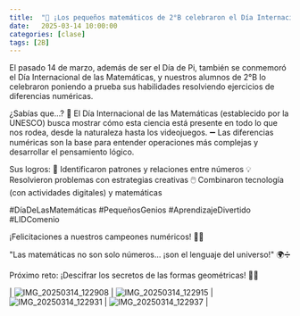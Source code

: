 ```yaml
---
title:  "🔢 ¡Los pequeños matemáticos de 2°B celebraron el Día Internacional de las Matemáticas con diferencias numéricas! 🎉"
date:   2025-03-14 10:00:00
categories: [clase]
tags: [2B]
---
```

El pasado 14 de marzo, además de ser el Día de Pi, también se conmemoró el Día Internacional de las Matemáticas, y nuestros alumnos de 2°B lo celebraron poniendo a prueba sus habilidades resolviendo ejercicios de diferencias numéricas.

¿Sabías que...?
📐 El Día Internacional de las Matemáticas (establecido por la UNESCO) busca mostrar cómo esta ciencia está presente en todo lo que nos rodea, desde la naturaleza hasta los videojuegos.
➖ Las diferencias numéricas son la base para entender operaciones más complejas y desarrollar el pensamiento lógico.

Sus logros:
🧠 Identificaron patrones y relaciones entre números
💡 Resolvieron problemas con estrategias creativas
🖱️ Combinaron tecnología (con actividades digitales) y matemáticas

#DíaDeLasMatemáticas #PequeñosGenios #AprendizajeDivertido #LIDComenio

¡Felicitaciones a nuestros campeones numéricos! 👏✨

"Las matemáticas no son solo números... ¡son el lenguaje del universo!" 🌍➗

Próximo reto: ¡Descifrar los secretos de las formas geométricas! 🔺🔵

| ![IMG_20250314_122908](https://github.com/user-attachments/assets/aa7e32f0-92d0-4c22-b192-9894eb973bad)
  | ![IMG_20250314_122915](https://github.com/user-attachments/assets/a4687bff-b41a-4663-8db7-122bd14aced5)
  | ![IMG_20250314_122931](https://github.com/user-attachments/assets/78288f38-1f2c-4536-aa71-9394d1e44c34)
  | ![IMG_20250314_122937](https://github.com/user-attachments/assets/c5172f29-b95e-4fe4-95ea-b1a0abce8143)
  |
